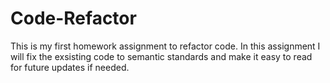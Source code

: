 # Code-Refactor

This is my first homework assignment to refactor code.  In this assignment I will fix the exsisting code to semantic standards and make it easy to read for future updates if needed.
